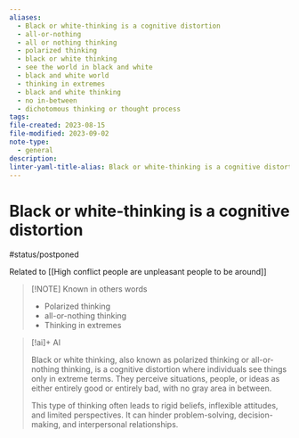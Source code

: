 ```yaml
---
aliases:
  - Black or white-thinking is a cognitive distortion
  - all-or-nothing
  - all or nothing thinking
  - polarized thinking
  - black or white thinking
  - see the world in black and white
  - black and white world
  - thinking in extremes
  - black and white thinking
  - no in-between
  - dichotomous thinking or thought process
tags: 
file-created: 2023-08-15
file-modified: 2023-09-02
note-type:
  - general
description: 
linter-yaml-title-alias: Black or white-thinking is a cognitive distortion
---
```


# Black or white-thinking is a cognitive distortion

#status/postponed

Related to [[High conflict people are unpleasant people to be around]]

> [!NOTE] Known in others words
> - Polarized thinking
> - all-or-nothing thinking
> - Thinking in extremes

> [!ai]+ AI
>
> Black or white thinking, also known as polarized thinking or all-or-nothing thinking, is a cognitive distortion where individuals see things only in extreme terms. They perceive situations, people, or ideas as either entirely good or entirely bad, with no gray area in between.
>
> This type of thinking often leads to rigid beliefs, inflexible attitudes, and limited perspectives. It can hinder problem-solving, decision-making, and interpersonal relationships.
